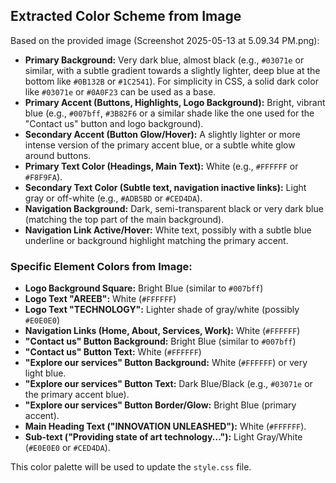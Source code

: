 ## Extracted Color Scheme from Image

Based on the provided image (Screenshot 2025-05-13 at 5.09.34 PM.png):

*   **Primary Background:** Very dark blue, almost black (e.g., `#03071e` or similar, with a subtle gradient towards a slightly lighter, deep blue at the bottom like `#0B132B` or `#1C2541`). For simplicity in CSS, a solid dark color like `#03071e` or `#0A0F23` can be used as a base.
*   **Primary Accent (Buttons, Highlights, Logo Background):** Bright, vibrant blue (e.g., `#007bff`, `#3B82F6` or a similar shade like the one used for the "Contact us" button and logo background).
*   **Secondary Accent (Button Glow/Hover):** A slightly lighter or more intense version of the primary accent blue, or a subtle white glow around buttons.
*   **Primary Text Color (Headings, Main Text):** White (e.g., `#FFFFFF` or `#F8F9FA`).
*   **Secondary Text Color (Subtle text, navigation inactive links):** Light gray or off-white (e.g., `#ADB5BD` or `#CED4DA`).
*   **Navigation Background:** Dark, semi-transparent black or very dark blue (matching the top part of the main background).
*   **Navigation Link Active/Hover:** White text, possibly with a subtle blue underline or background highlight matching the primary accent.

### Specific Element Colors from Image:

*   **Logo Background Square:** Bright Blue (similar to `#007bff`)
*   **Logo Text "AREEB":** White (`#FFFFFF`)
*   **Logo Text "TECHNOLOGY":** Lighter shade of gray/white (possibly `#E0E0E0`)
*   **Navigation Links (Home, About, Services, Work):** White (`#FFFFFF`)
*   **"Contact us" Button Background:** Bright Blue (similar to `#007bff`)
*   **"Contact us" Button Text:** White (`#FFFFFF`)
*   **"Explore our services" Button Background:** White (`#FFFFFF`) or very light blue.
*   **"Explore our services" Button Text:** Dark Blue/Black (e.g., `#03071e` or the primary accent blue).
*   **"Explore our services" Button Border/Glow:** Bright Blue (primary accent).
*   **Main Heading Text ("INNOVATION UNLEASHED"):** White (`#FFFFFF`).
*   **Sub-text ("Providing state of art technology..."):** Light Gray/White (`#E0E0E0` or `#CED4DA`).

This color palette will be used to update the `style.css` file.

